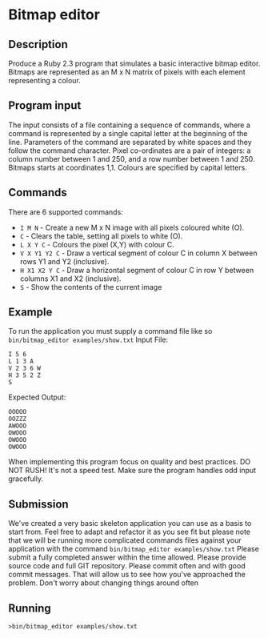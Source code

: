 # Bitmap editor

## Description 
Produce a Ruby 2.3 program that simulates a basic interactive bitmap editor. Bitmaps are represented as an M x N matrix of pixels with each element representing a colour.

## Program input
The input consists of a file containing a sequence of commands, where a command is represented by a single capital letter at the beginning of the line. Parameters of the command are separated by white spaces and they follow the command character.
Pixel co-ordinates are a pair of integers: a column number between 1 and 250, and a row number between 1 and 250. Bitmaps starts at coordinates 1,1. Colours are specified by capital letters.

## Commands
There are 6 supported commands:

* `I M N` - Create a new M x N image with all pixels coloured white (O).
* `C` - Clears the table, setting all pixels to white (O).
* `L X Y C` - Colours the pixel (X,Y) with colour C.
* `V X Y1 Y2 C` - Draw a vertical segment of colour C in column X between rows Y1 and Y2 (inclusive).
* `H X1 X2 Y C` - Draw a horizontal segment of colour C in row Y between columns X1 and X2 (inclusive).
* `S` - Show the contents of the current image


## Example
To run the application you must supply a command file like so `bin/bitmap_editor examples/show.txt`
Input File:

```
I 5 6
L 1 3 A
V 2 3 6 W
H 3 5 2 Z
S
```


Expected Output:
```
OOOOO
OOZZZ
AWOOO
OWOOO
OWOOO
OWOOO
```

When implementing this program focus on quality and best practices. DO NOT RUSH! It's not a speed test. Make sure the program handles odd input gracefully.

## Submission
We've created a very basic skeleton application you can use as a basis to start from. Feel free to adapt and refactor it as you see fit but please note that we will be running more complicated commands files against your application with the command `bin/bitmap_editor examples/show.txt`
Please submit a fully completed answer within the time allowed. Please provide source code and full GIT repository. Please commit often and with good commit messages. That will allow us to see how you've approached the problem. Don't worry about changing things around often

## Running

`>bin/bitmap_editor examples/show.txt`
